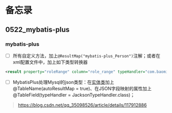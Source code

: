 # 备忘录

## 0522_mybatis-plus

### mybatis-plus

- [ ] 所有自定义方法，加上`@ResultMap("mybatis-plus_Person")`注解；或者在xml配置文件中，加上如下类型转换器

```xml
<result property="roleRange" column="role_range" typeHandler="com.baomidou.mybatisplus.extension.handlers.JacksonTypeHandler"/>
```

- [ ]  MybatisPlus处理Mysql的json类型：在[实体类](https://so.csdn.net/so/search?q=实体类&spm=1001.2101.3001.7020)加上@TableName(autoResultMap = true)、在JSON字段映射的属性加上@TableField(typeHandler = JacksonTypeHandler.class)；

> https://blog.csdn.net/qq_35098526/article/details/117912886
